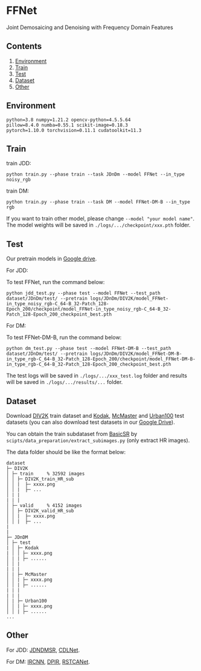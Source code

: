 # FFNet
Joint Demosaicing and Denoising with Frequency Domain Features

## Contents
1. [Environment](#env)
2. [Train](#train)
3. [Test](#test)
4. [Dataset](#data)
5. [Other](#other)

## Environment <a name="env"></a>
```shell
python=3.8 numpy=1.21.2 opencv-python=4.5.5.64
pillow=8.4.0 numba=0.55.1 scikit-image=0.18.3
pytorch=1.10.0 torchvision=0.11.1 cudatoolkit=11.3
```

## Train <a name="train"></a>
train JDD:
```shell
python train.py --phase train --task JDnDm --model FFNet --in_type noisy_rgb
```

train DM:
```shell
python train.py --phase train --task DM --model FFNet-DM-B --in_type rgb
```
If you want to train other model, please change ```--model "your model name"```. The model weights will be saved in ```./logs/.../checkpoint/xxx.pth``` folder.

## Test <a name="test"></a>
Our pretrain models in [Google drive](https://drive.google.com/drive/folders/1RaXeZnENpQdzxftBHzm0ffLvAZf8PkW4?usp=sharing).

For JDD:

To test FFNet, run the command below:
```shell
python jdd_test.py --phase test --model FFNet --test_path dataset/JDnDm/test/ --pretrain logs/JDnDm/DIV2K/model_FFNet-in_type_noisy_rgb-C_64-B_32-Patch_128-Epoch_200/checkpoint/model_FFNet-in_type_noisy_rgb-C_64-B_32-Patch_128-Epoch_200_checkpoint_best.pth
```

For DM:

To test FFNet-DM-B, run the command below:
```shell
python dm_test.py --phase test --model FFNet-DM-B --test_path dataset/JDnDm/test/ --pretrain logs/JDnDm/DIV2K/model_FFNet-DM-B-in_type_rgb-C_64-B_32-Patch_128-Epoch_200/checkpoint/model_FFNet-DM-B-in_type_rgb-C_64-B_32-Patch_128-Epoch_200_checkpoint_best.pth 
```

The test logs will be saved in ```./logs/.../xxx_test.log``` folder and results will be saved in ```./logs/.../results/...``` folder.

## Dataset <a name="data"></a>
Download [DIV2K](https://data.vision.ee.ethz.ch/cvl/DIV2K/) train dataset and [Kodak](http://r0k.us/graphics/kodak/), [McMaster](https://www4.comp.polyu.edu.hk/~cslzhang/CDM_Dataset.htm) and [Urban100](https://github.com/jbhuang0604/SelfExSR) test datasets (you can also download test datasets in our [Google Drive](https://drive.google.com/drive/folders/1RaXeZnENpQdzxftBHzm0ffLvAZf8PkW4?usp=sharing)).

You can obtain the train subdataset from [BasicSR](https://github.com/XPixelGroup/BasicSR) by `scipts/data_preparation/extract_subimages.py` (only extract HR images).

The data folder should be like the format below:
```
dataset
├─ DIV2K
│ ├─ train     % 32592 images
│ │ ├─ DIV2K_train_HR_sub
│ │ |  ├─ xxxx.png
│ │ |  ├─ ...
│ | |
| | |
│ ├─ valid     % 4152 images
│ │ ├─ DIV2K_valid_HR_sub
│ │ |  ├─ xxxx.png
│ │ |  ├─ ...
|
|
├─ JDnDM
│ ├─ test
| │ ├─ Kodak     
| │ │ ├─ xxxx.png
│ | | ├─ ......
│ │ |
| | |
│ | ├─ McMaster
│ │ | ├─ xxxx.png
│ │ | ├─ ......
| | |
| | |
│ | ├─ Urban100   
│ │ | ├─ xxxx.png
│ │ | ├─ ......
...
```

## Other <a name="other"></a>
For JDD: [JDNDMSR](https://github.com/xingwz/End-to-End-JDNDMSR), [CDLNet](https://github.com/nikopj/CDLNet-OJSP).

For DM: [IRCNN](https://github.com/cszn/DPIR), [DPIR](https://github.com/cszn/DPIR), [RSTCANet](https://github.com/xingwz/RSTCANet).